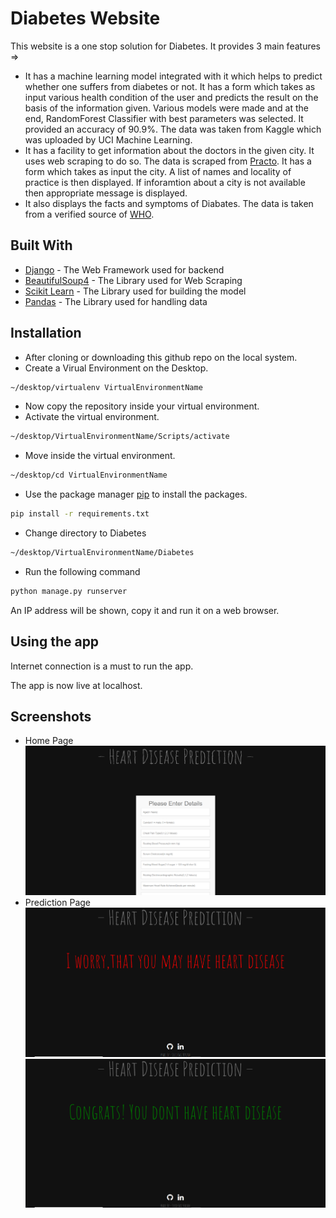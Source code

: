 # Diabetes Website
This website is a one stop solution for Diabetes. It provides 3 main features =>

* It has a machine learning model integrated with it which helps to predict whether one suffers from diabetes or not. It has a form which takes as input various health condition of the user and predicts the result on the basis of the information given. Various models were made and at the end, RandomForest Classifier with best parameters was selected. It provided an accuracy of 90.9%. The data was taken from Kaggle which was uploaded by UCI Machine Learning.
* It has a facility to get information about the doctors in the given city. It uses web scraping to do so. The data is scraped from [Practo](https://www.practo.com/). It has a form which takes as input the city. A list of names and locality of practice is then displayed. If inforamtion about a city is not available then appropriate message is displayed.
* It also displays the facts and symptoms of Diabates. The data is taken from a verified source of [WHO](https://www.who.int/).

## Built With
* [Django](https://www.djangoproject.com/) - The Web Framework used for backend
* [BeautifulSoup4](https://pypi.org/project/beautifulsoup4/) - The Library used for Web Scraping
* [Scikit Learn](https://scikit-learn.org/) - The Library used for building the model
* [Pandas](https://pandas.pydata.org/) - The Library used for handling data

## Installation
* After cloning or downloading this github repo on the local system. 
* Create a Virual Environment on the Desktop.
```bash
~/desktop/virtualenv VirtualEnvironmentName
```
* Now copy the repository inside your virtual environment.
* Activate the virtual environment.
```bash
~/desktop/VirtualEnvironmentName/Scripts/activate
```
* Move inside the virtual environment.
```bash
~/desktop/cd VirtualEnvironmentName
```
* Use the package manager [pip](https://pip.pypa.io/en/stable/) to install the packages.
```bash
pip install -r requirements.txt
```
* Change directory to Diabetes
```bash
~/desktop/VirtualEnvironmentName/Diabetes
```
* Run the following command
```bash
python manage.py runserver
```
An IP address will be shown, copy it and run it on a web browser.

## Using the app
Internet connection is a must to run the app.

The app is now live at localhost.

## Screenshots
* Home Page
![homepage](https://github.com/faiz-hasan11/HeartDiseasePredictionWebsite/blob/master/Screenshots/HomePage.png)
* Prediction Page
![Have Diease](https://github.com/faiz-hasan11/HeartDiseasePredictionWebsite/blob/master/Screenshots/HaveDisease.png)
![Dont Have Diease](https://github.com/faiz-hasan11/HeartDiseasePredictionWebsite/blob/master/Screenshots/DontHaveDisease.png)


